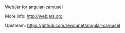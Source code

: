 WebJar for angular-carousel

More info: http://webjars.org

Upstream: https://github.com/revolunet/angular-carousel
